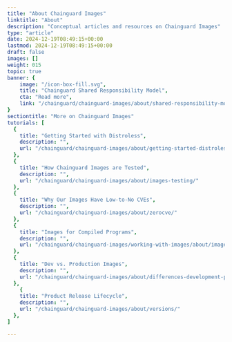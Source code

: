```yaml
---
title: "About Chainguard Images"
linktitle: "About"
description: "Conceptual articles and resources on Chainguard Images"
type: "article"
date: 2024-12-19T08:49:15+00:00
lastmod: 2024-12-19T08:49:15+00:00
draft: false
images: []
weight: 015
topic: true
banner: {
    image: "/icon-box-fill.svg",
    title: "Chainguard Shared Responsibility Model",
    cta: "Read more",
    link: "/chainguard/chainguard-images/about/shared-responsibility-model/"
}
sectiontitle: "More on Chainguard Images"
tutorials: [
  {
    title: "Getting Started with Distroless",
    description: "",
    url: "/chainguard/chainguard-images/about/getting-started-distroless/"
  },
  {
    title: "How Chainguard Images are Tested",
    description: "",
    url: "/chainguard/chainguard-images/about/images-testing/"
  },
  {
    title: "Why Our Images Have Low-to-No CVEs",
    description: "",
    url: "/chainguard/chainguard-images/about/zerocve/"
  },
  {
    title: "Images for Compiled Programs",
    description: "",
    url: "/chainguard/chainguard-images/working-with-images/about/images-compiled-programs/compiled-programs"
  },
  {
    title: "Dev vs. Production Images",
    description: "",
    url: "/chainguard/chainguard-images/about/differences-development-production/"
  },
    {
    title: "Product Release Lifecycle",
    description: "",
    url: "/chainguard/chainguard-images/about/versions/"
  },
]

---
```

